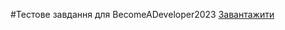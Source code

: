 #Тестове завдання для BecomeADeveloper2023
[Завантажити](https://github.com/BeJIuaHT/BecomeADeveloper2023/releases/tag/Test)
